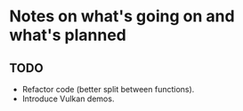 # Notes on what's going on and what's planned

## TODO
* Refactor code (better split between functions).
* Introduce Vulkan demos.